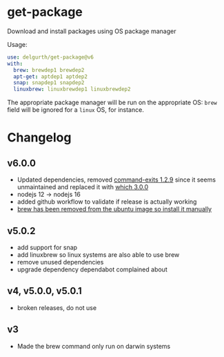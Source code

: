 get-package
===========

Download and install packages using OS package manager

Usage:

```yaml
use: delgurth/get-package@v6
with:
  brew: brewdep1 brewdep2
  apt-get: aptdep1 aptdep2
  snap: snapdep1 snapdep2
  linuxbrew: linuxbrewdep1 linuxbrewdep2
```

The appropriate package manager will be run on the appropriate OS: `brew` field
will be ignored for a `linux` OS, for instance.

Changelog
=========
v6.0.0
-----
- Updated dependencies, removed [command-exits 1.2.9](https://www.npmjs.com/package/command-exists) since it seems unmaintained and replaced it with [which 3.0.0](https://www.npmjs.com/package/which)
- nodejs 12 -> nodejs 16
- added github workflow to validate if release is actually working
- [brew has been removed from the ubuntu image so install it manually](https://github.com/actions/runner-images/issues/6283)

v5.0.2
-----
- add support for snap
- add linuxbrew so linux systems are also able to use brew
- remove unused dependencies
- upgrade dependency dependabot complained about

v4, v5.0.0, v5.0.1
--------------
- broken releases, do not use

v3
-----
- Made the brew command only run on darwin systems
